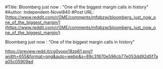#Title: Bloomberg just now : "One of the biggest margin calls in history"
#Author: Independent-Novel840
#Post URL: [https://www.reddit.com/r/GME/comments/mfqbzw/bloomberg_just_now_one_of_the_biggest_margin/](https://www.reddit.com/r/GME/comments/mfqbzw/bloomberg_just_now_one_of_the_biggest_margin/)


Bloomberg just now : "One of the biggest margin calls in history"

https://preview.redd.it/cg0vopx18zp61.png?width=655&format=png&auto=webp&s=89c31870e596cb77e053dd92d5f7aa05c05909ad